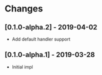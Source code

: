 # Changes

## [0.1.0-alpha.2] - 2019-04-02

* Add default handler support


## [0.1.0-alpha.1] - 2019-03-28

* Initial impl
